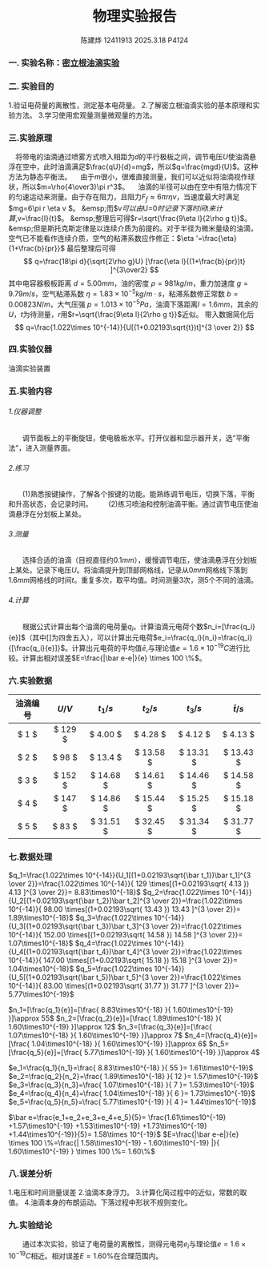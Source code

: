 
# <center>物理实验报告 </center>
 <center>陈建烨 12411913 2025.3.18 P4124</center> <!---这里是姓名栏--->

### 一. 实验名称：<u>密立根油滴实验</u>
<!---课程名称写<u>和</u>之间--->
### 二. 实验目的 
<!-- 纯纯恶心人 雷了雷了 学不到一点知识 -->
1.验证电荷量的离散性，测定基本电荷量。
2.了解密立根油滴实验的基本原理和实验方法。
3.学习使用宏观量测量微观量的方法。
### 三.实验原理
&emsp;将带电的油滴通过喷雾方式喷入相距为$d$的平行极板之间，调节电压$U$使油滴悬浮在空中，此时油滴满足$\frac{qU}{d}=mg$，所以$q=\frac{mgd}{U}$。这种方法为静态平衡法。
&emsp;由于$m$很小，很难直接测量，我们可以近似将油滴视作球状，所以$m=\rho{4\over3}\pi r^3$。
&emsp;油滴的半径可以由在空中有阻力情况下的匀速运动来测量。由于存在阻力，且阻力$F_f\approx 6\pi r \eta v$，当速度最大时满足$mg=6\pi r \eta v $。
&emsp;而$v$可以由$U=0$时记录下落时间$t$来计算,$v=\frac{l}{t}$。
&emsp;整理后可得$r=\sqrt{\frac{9\eta l}{2\rho g t}}$。
&emsp;但是斯托克斯定律是以连续介质为前提的。对于半径为微米量级的油滴，空气已不能看作连续介质，空气的粘滞系数应作修正：$\eta '=\frac{\eta}{1+\frac{b}{pr}}$
最后整理后可得
$$
q=\frac{18\pi d}{\sqrt{2\rho g}U} [\frac{\eta l}{(1+\frac{b}{pr})t} ]^{3\over2}
$$
其中电容器极板距离 $d=5.00mm$，油的密度 $\rho =981kg/m$，重力加速度 $g=9.79m/s$，空气粘滞系数 $\eta=1.83 \times 10^{-5}kg/m \cdot s$，粘滞系数修正常数 $b=0.00823N/m$，大气压强 $p=1.013 \times 10^{-5} Pa$，油滴下落距离$l=1.6mm$，其余的$U$，$t$为待测量，$r$用$r=\sqrt{\frac{9\eta l}{2\rho g t}}$近似。
带入数据简化后
$$
q=\frac{1.022\times 10^{-14}}{U[(1+0.02193\sqrt{t})t]^{3 \over 2}}
$$
### 四.实验仪器
油滴实验装置
### 五.实验内容
###### 1.仪器调整
&emsp;&emsp;调节面板上的平衡旋钮，使电极板水平。打开仪器和显示器开关，选“平衡法”，进入测量界面。 
###### 2.练习
&emsp;&emsp;(1)熟悉按键操作，了解各个按键的功能。能熟练调节电压，切换下落，平衡和升高状态，会记录时间。
&emsp;&emsp;(2)练习喷油和控制油滴平衡。通过调节电压使油滴悬浮在分划板上某处。
<!-- 练练练 练你妈 我模拟实验手都快练sita了 年戊子都要哈特了 你还给我在实验室练 那模拟个屁啊 -->
<!-- 座子 宗萨 物理老四暖婆操粘钩 -->
###### 3.测量
&emsp;&emsp;选择合适的油滴（目视直径约$0.1mm$），缓慢调节电压，使油滴悬浮在分划板上某处。记录下电压$U$。将油滴提升到顶部网格线，记录从$0mm$网格线下落到$1.6mm$网格线的时间$t$。重复多次，取平均值。时间测量3次，测5个不同的油滴。
###### 4.计算
&emsp;&emsp;根据公式计算出每个油滴的电荷量$q_i$。计算油滴元电荷个数$n_i=[\frac{q_i}{e}]$（其中[]为四舍五入），可以计算出元电荷$e_i=\frac{q_i}{n_i}=\frac{q_i}{[\frac{q_i}{e}]}$。计算出元电荷的平均值$\bar e$,与理论值$e=1.6\times 10^{-19}C$进行比较。计算出相对误差$E=\frac{|\bar e-e|}{e} \times 100 \%$。

### 六.实验数据
|油滴编号|$U /V$|$t_1/s$|$t_2/s$|$t_3/s$|$\bar t/s$|
|:--:|:--:|:--:|:--:|:--:|:--:|
|$ 1 $|$ 129 $|$ 4.00 $|$ 4.28 $|$ 4.12 $|$ 4.13 $|
|$ 2 $|$ 98 $|$ 13.4 $|$ 13.58 $|$ 13.31 $|$ 13.43 $|
|$ 3 $|$ 152 $|$ 14.68 $|$ 14.61 $|$ 14.46 $|$ 14.58 $|
|$ 4 $|$ 147 $|$ 14.86 $|$ 15.44 $|$ 15.25 $|$ 15.18 $|
|$ 5 $|$ 83 $|$ 31.51 $|$ 32.45 $|$ 31.34 $|$ 31.77 $|

### 七.数据处理
$q_1=\frac{1.022\times 10^{-14}}{U_1[(1+0.02193\sqrt{\bar t_1})\bar t_1]^{3 \over 2}}=\frac{1.022\times 10^{-14}}{ 129 \times[(1+0.02193\sqrt{ 4.13 }) 4.13 ]^{3 \over 2}}= 8.83\times10^{-18}$
$q_2=\frac{1.022\times 10^{-14}}{U_2[(1+0.02193\sqrt{\bar t_2})\bar t_2]^{3 \over 2}}=\frac{1.022\times 10^{-14}}{ 98.00 \times[(1+0.02193\sqrt{ 13.43 }) 13.43 ]^{3 \over 2}}= 1.89\times10^{-18}$
$q_3=\frac{1.022\times 10^{-14}}{U_3[(1+0.02193\sqrt{\bar t_3})\bar t_3]^{3 \over 2}}=\frac{1.022\times 10^{-14}}{ 152.00 \times[(1+0.02193\sqrt{ 14.58 }) 14.58 ]^{3 \over 2}}= 1.07\times10^{-18}$
$q_4=\frac{1.022\times 10^{-14}}{U_4[(1+0.02193\sqrt{\bar t_4})\bar t_4]^{3 \over 2}}=\frac{1.022\times 10^{-14}}{ 147.00 \times[(1+0.02193\sqrt{ 15.18 }) 15.18 ]^{3 \over 2}}= 1.04\times10^{-18}$
$q_5=\frac{1.022\times 10^{-14}}{U_5[(1+0.02193\sqrt{\bar t_5})\bar t_5]^{3 \over 2}}=\frac{1.022\times 10^{-14}}{ 83.00 \times[(1+0.02193\sqrt{ 31.77 }) 31.77 ]^{3 \over 2}}= 5.77\times10^{-19}$

$n_1=[\frac{q_1}{e}]=[\frac{ 8.83\times10^{-18} }{ 1.60\times10^{-19} }]\approx 55$
$n_2=[\frac{q_2}{e}]=[\frac{ 1.89\times10^{-18} }{ 1.60\times10^{-19} }]\approx 12$
 $n_3=[\frac{q_3}{e}]=[\frac{ 1.07\times10^{-18} }{ 1.60\times10^{-19} }]\approx 7$ 
 $n_4=[\frac{q_4}{e}]=[\frac{ 1.04\times10^{-18} }{ 1.60\times10^{-19} }]\approx 6$
 $n_5=[\frac{q_5}{e}]=[\frac{ 5.77\times10^{-19} }{ 1.60\times10^{-19} }]\approx 4$

$e_1=\frac{q_1}{n_1}=\frac{ 8.83\times10^{-18} }{ 55 }= 1.61\times10^{-19}$ 
$e_2=\frac{q_2}{n_2}=\frac{ 1.89\times10^{-18} }{ 12 }= 1.57\times10^{-19}$ 
$e_3=\frac{q_3}{n_3}=\frac{ 1.07\times10^{-18} }{ 7 }= 1.53\times10^{-19}$
$e_4=\frac{q_4}{n_4}=\frac{ 1.04\times10^{-18} }{ 6 }= 1.73\times10^{-19}$ 
$e_5=\frac{q_5}{n_5}=\frac{ 5.77\times10^{-19} }{ 4 }= 1.44\times10^{-19}$


$\bar e=\frac{e_1+e_2+e_3+e_4+e_5}{5}=
\frac{1.61\times10^{-19} +1.57\times10^{-19} +1.53\times10^{-19} +1.73\times10^{-19} +1.44\times10^{-19}}{5}=
1.58\times 10^{-19}$
$E=\frac{|\bar e-e|}{e} \times 100 \%=\frac{| 1.58\times10^{-19} - 1.60\times10^{-19} |}{ 1.60\times10^{-19} } \times 100 \%= 1.60\%$
### 八.误差分析
1.电压和时间测量误差
2.油滴本身浮力。
3.计算化简过程中的近似，常数的取值。
4.油滴本身的布朗运动。下落过程中形状不规则变化。
### 九.实验结论
&emsp;&emsp;通过本次实验，验证了电荷量的离散性，测得元电荷$e_i$与理论值$e=1.6\times 10^{-19}C$相近。相对误差$E=1.60\%$在合理范围内。

